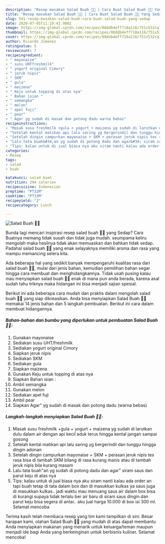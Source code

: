 ```yaml
---
description: "Resep masakan Salad Buah 🍉🍓 | Cara Buat Salad Buah 🍉🍓 Yang Sedap"
title: "Resep masakan Salad Buah 🍉🍓 | Cara Buat Salad Buah 🍉🍓 Yang Sedap"
slug: 541-resep-masakan-salad-buah-cara-buat-salad-buah-yang-sedap
date: 2020-07-05T11:19:42.980Z
image: https://img-global.cpcdn.com/recipes/08ddb4eff718a116/751x532cq70/salad-buah-🍉🍓-foto-resep-utama.jpg
thumbnail: https://img-global.cpcdn.com/recipes/08ddb4eff718a116/751x532cq70/salad-buah-🍉🍓-foto-resep-utama.jpg
cover: https://img-global.cpcdn.com/recipes/08ddb4eff718a116/751x532cq70/salad-buah-🍉🍓-foto-resep-utama.jpg
author: Ricardo Jimenez
ratingvalue: 5
reviewcount: 7
recipeingredient:
- " mayonaise"
- " susu UHTfreshmilk"
- " yogurt original Cimory"
- " jeruk nipis"
- " SKM"
- " gula"
- " maizena"
- " Keju untuk topping di atas nya"
- " Bahan isian "
- " semangka"
- " melon"
- " apel fuji"
- " pear"
- " Agar yg sudah di masak dan potong dadu warna bebas"
recipeinstructions:
- "Masak susu freshmilk +gula + yogurt + maizena yg sudah di larutkan dulu dalam air dengan api kecil aduk terus hingga kental jangan sampai gosong"
- "Setelah kental matikan api lalu saring yg bergerindil dan tunggu hingga dingin adonan"
- "Setelah dingin campurkan mayonaise + SKM + perasan jeruk nipis tes rasa bisa di tambah SKM bilang di rasa kurang manis atau di tambah jeruk nipis bila kurang masam"
- "Lalu tata buah&#34;an yg sudah di potong dadu dan agar&#34; siram saus dan parut keju di atas nya"
- "Tips: kalau untuk di jual biasa nya aku siram nanti kalau ada order an tapi buah tetap di tata dalam box dan di masukkan kulkas ya saus juga di masukkan kulkas.. jadi waktu mau menuang saus air dalam box bisa di kurangi supaya tidak terlalu ber air baru di siram saus dingin dan parut keju bisa segera di antar.. aku jual harga 10.000 di box isi 300 ml. Selamat mencoba"
categories:
- Resep
tags:
- salad
- buah

katakunci: salad buah 
nutrition: 294 calories
recipecuisine: Indonesian
preptime: "PT32M"
cooktime: "PT33M"
recipeyield: "2"
recipecategory: Lunch

---
```



![Salad Buah 🍉🍓](https://img-global.cpcdn.com/recipes/08ddb4eff718a116/751x532cq70/salad-buah-🍉🍓-foto-resep-utama.jpg)

Bunda lagi mencari inspirasi resep salad buah 🍉🍓 yang Sedap? Cara Buatnya memang tidak susah dan tidak juga mudah. seumpama keliru mengolah maka hasilnya tidak akan memuaskan dan bahkan tidak sedap. Padahal salad buah 🍉🍓 yang enak selayaknya memiliki aroma dan rasa yang mampu memancing selera kita.



Ada beberapa hal yang sedikit banyak mempengaruhi kualitas rasa dari salad buah 🍉🍓, mulai dari jenis bahan, kemudian pemilihan bahan segar hingga cara membuat dan menghidangkannya. Tidak usah pusing kalau mau menyiapkan salad buah 🍉🍓 enak di mana pun anda berada, karena asal sudah tahu triknya maka hidangan ini bisa menjadi sajian spesial.


Berikut ini ada beberapa cara mudah dan praktis dalam mengolah salad buah 🍉🍓 yang siap dikreasikan. Anda bisa menyiapkan Salad Buah 🍉🍓 memakai 14 jenis bahan dan 5 langkah pembuatan. Berikut ini cara dalam membuat hidangannya.

<!--inarticleads1-->

##### Bahan-bahan dan bumbu yang diperlukan untuk pembuatan Salad Buah 🍉🍓:

1. Gunakan  mayonaise
1. Sediakan  susu UHT/freshmilk
1. Sediakan  yogurt original Cimory
1. Siapkan  jeruk nipis
1. Sediakan  SKM
1. Sediakan  gula
1. Siapkan  maizena
1. Gunakan  Keju untuk topping di atas nya
1. Siapkan  Bahan isian :
1. Ambil  semangka
1. Gunakan  melon
1. Sediakan  apel fuji
1. Ambil  pear
1. Siapkan  Agar&#34; yg sudah di masak dan potong dadu (warna bebas)




<!--inarticleads2-->

##### Langkah-langkah menyiapkan Salad Buah 🍉🍓:

1. Masak susu freshmilk +gula + yogurt + maizena yg sudah di larutkan dulu dalam air dengan api kecil aduk terus hingga kental jangan sampai gosong
1. Setelah kental matikan api lalu saring yg bergerindil dan tunggu hingga dingin adonan
1. Setelah dingin campurkan mayonaise + SKM + perasan jeruk nipis tes rasa bisa di tambah SKM bilang di rasa kurang manis atau di tambah jeruk nipis bila kurang masam
1. Lalu tata buah&#34;an yg sudah di potong dadu dan agar&#34; siram saus dan parut keju di atas nya
1. Tips: kalau untuk di jual biasa nya aku siram nanti kalau ada order an tapi buah tetap di tata dalam box dan di masukkan kulkas ya saus juga di masukkan kulkas.. jadi waktu mau menuang saus air dalam box bisa di kurangi supaya tidak terlalu ber air baru di siram saus dingin dan parut keju bisa segera di antar.. aku jual harga 10.000 di box isi 300 ml. Selamat mencoba




Terima kasih telah membaca resep yang tim kami tampilkan di sini. Besar harapan kami, olahan Salad Buah 🍉🍓 yang mudah di atas dapat membantu Anda menyiapkan makanan yang menarik untuk keluarga/teman maupun menjadi ide bagi Anda yang berkeinginan untuk berbisnis kuliner. Selamat mencoba!
